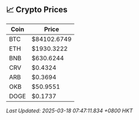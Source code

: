 ## 📈 Crypto Prices

| Coin | Price |
| ---- | ----- |
| BTC | $84102.6749 |
| ETH | $1930.3222 |
| BNB | $630.6244 |
| CRV | $0.4324 |
| ARB | $0.3694 |
| OKB | $50.9551 |
| DOGE | $0.1737 |

_Last Updated: 2025-03-18 07:47:11.834 +0800 HKT_